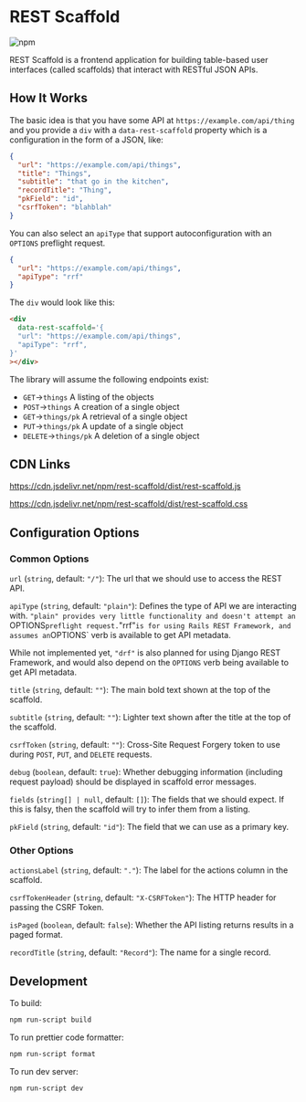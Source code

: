 # REST Scaffold

![npm](https://img.shields.io/npm/v/rest-scaffold)

REST Scaffold is a frontend application for building table-based user interfaces (called scaffolds)
that interact with RESTful JSON APIs.

## How It Works

The basic idea is that you have some API at `https://example.com/api/thing` and
you provide a `div` with a `data-rest-scaffold` property which is a
configuration in the form of a JSON, like:

```json
{
  "url": "https://example.com/api/things",
  "title": "Things",
  "subtitle": "that go in the kitchen",
  "recordTitle": "Thing",
  "pkField": "id",
  "csrfToken": "blahblah"
}
```

You can also select an `apiType` that support autoconfiguration with an `OPTIONS` preflight request.

```json
{
  "url": "https://example.com/api/things",
  "apiType": "rrf"
}
```

The `div` would look like this:

```html
<div
  data-rest-scaffold='{
  "url": "https://example.com/api/things",
  "apiType": "rrf",
}'
></div>
```

The library will assume the following endpoints exist:

- `GET`->`things` A listing of the objects
- `POST`->`things` A creation of a single object
- `GET`->`things/pk` A retrieval of a single object
- `PUT`->`things/pk` A update of a single object
- `DELETE`->`things/pk` A deletion of a single object

## CDN Links

https://cdn.jsdelivr.net/npm/rest-scaffold/dist/rest-scaffold.js

https://cdn.jsdelivr.net/npm/rest-scaffold/dist/rest-scaffold.css

## Configuration Options

### Common Options

`url` (`string`, default: `"/"`): The url that we should use to access the REST API.

`apiType` (`string`, default: `"plain"`): Defines the type of API we are interacting with. `"plain"
provides very little functionality and doesn't attempt an `OPTIONS`preflight request.`"rrf"`is
for using Rails REST Framework, and assumes an`OPTIONS` verb is available to get API metadata.

While not implemented yet, `"drf"` is also planned for using Django REST Framework, and would also
depend on the `OPTIONS` verb being available to get API metadata.

`title` (`string`, default: `""`): The main bold text shown at the top of the scaffold.

`subtitle` (`string`, default: `""`): Lighter text shown after the title at the top of the scaffold.

`csrfToken` (`string`, default: `""`): Cross-Site Request Forgery token to use during `POST`, `PUT`,
and `DELETE` requests.

`debug` (`boolean`, default: `true`): Whether debugging information (including
request payload) should be displayed in scaffold error messages.

`fields` (`string[] | null`, default: `[]`): The fields that we should expect. If this is
falsy, then the scaffold will try to infer them from a listing.

`pkField` (`string`, default: `"id"`): The field that we can use as a primary
key.

### Other Options

`actionsLabel` (`string`, default: `"."`): The label for the actions column in
the scaffold.

`csrfTokenHeader` (`string`, default: `"X-CSRFToken"`): The HTTP header for
passing the CSRF Token.

`isPaged` (`boolean`, default: `false`): Whether the API listing returns results
in a paged format.

`recordTitle` (`string`, default: `"Record"`): The name for a single record.

## Development

To build:

```sh
npm run-script build
```

To run prettier code formatter:

```sh
npm run-script format
```

To run dev server:

```sh
npm run-script dev
```
